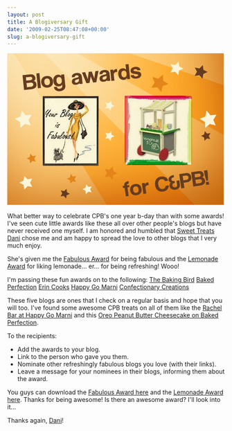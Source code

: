 ```yaml
---
layout: post
title: A Blogiversary Gift
date: '2009-02-25T08:47:08+00:00'
slug: a-blogiversary-gift
---
```

<img src='/images/uploads/2009/02/blog_awards.jpg' alt='Blog Awards' class="yellowborder"/>

What better way to celebrate CPB's one year b-day than with some awards! I've seen cute little awards like these all over other people's blogs but have never received one myself. I am honored and humbled that <a href="http://sweettreatsdani.blogspot.com/2009/02/my-first-blog-awards.html">Sweet Treats Dani</a> chose me and am happy to spread the love to other blogs that I very much enjoy.

She's given me the <a href="http://4.bp.blogspot.com/_tLEkZKy_lrE/SaA0kCItinI/AAAAAAAAAWs/3HU_Pr7XbD4/s1600-h/fabulous_blog_award.jpg">Fabulous Award</a> for being fabulous and the <a href="http://2.bp.blogspot.com/_tLEkZKy_lrE/SaA0X76Q1XI/AAAAAAAAAWk/CxMGCFUz1C0/s1600-h/LemonadeAward.jpg">Lemonade Award</a> for liking lemonade... er... for being refreshing! Wooo!

I'm passing these fun awards on to the following:
<a href="http://thebakingbird.blogspot.com/">The Baking Bird</a>
<a href="http://www.bakedperfection.com/">Baked Perfection</a>
<a href="http://erincooks.com/">Erin Cooks</a>
<a href="http://www.happygomarni.com/">Happy Go Marni</a>
<a href="http://confectionarycreations.blogspot.com/">Confectionary Creations</a>

These five blogs are ones that I check on a regular basis and hope that you will too. I've found some awesome CPB treats on all of them like the <a href="http://www.happygomarni.com/2008/11/rachel-bar-aka-peanut-butter-ganache.html">Rachel Bar at Happy Go Marni</a> and this <a href="http://www.bakedperfection.com/2009/02/oreo-peanut-butter-cheesecake.html">Oreo Peanut Butter Cheesecake on Baked Perfection</a>.

To the recipients:
- Add the awards to your blog.
- Link to the person who gave you them.
- Nominate other refreshingly fabulous blogs you love (with their links).
- Leave a message for your nominees in their blogs, informing them about the award.

You guys can download the <a href="http://4.bp.blogspot.com/_tLEkZKy_lrE/SaA0kCItinI/AAAAAAAAAWs/3HU_Pr7XbD4/s1600-h/fabulous_blog_award.jpg">Fabulous Award here</a> and the <a href="http://2.bp.blogspot.com/_tLEkZKy_lrE/SaA0X76Q1XI/AAAAAAAAAWk/CxMGCFUz1C0/s1600-h/LemonadeAward.jpg">Lemonade Award here</a>. Thanks for being awesome! Is there an awesome award? I'll look into it...

Thanks again, <a href="http://sweettreatsdani.blogspot.com/2009/02/my-first-blog-awards.html">Dani</a>!
